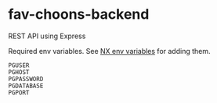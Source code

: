 # fav-choons-backend

REST API using Express

Required env variables. See [NX env variables](https://nx.dev/l/r/guides/environment-variables) for adding them.

```
PGUSER
PGHOST
PGPASSWORD
PGDATABASE
PGPORT
```
